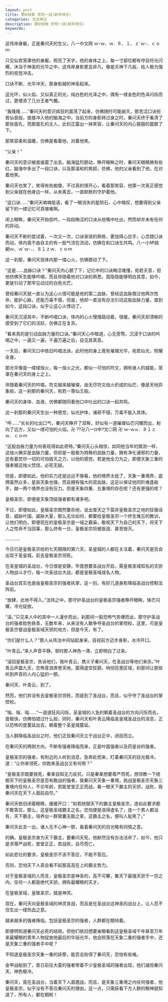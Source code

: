 ```yaml
---
layout: post
title: 第698章 求死一战(新年快乐）
categories: 太古神王
description: 第698章 求死一战(新年快乐）
keywords:
---
```


这伟岸身躯，正是秦问天的生父。八一中文网  ｗ-ｗ、ｗ`．`８、１、ｚ`ｗ-．ｃｏｍ

只见仙宫笼罩他的身躯，照亮了天宇，他的身体之上，每一寸部位都有夺目符光闪耀，沐浴于神圣的光华之中，这伟岸身影更显非凡，像是天神下凡般，给人极为强烈的视觉冲击。

口诀不断，光华冲天，那身影越的神圣起来。

这光环，似火焰、又似真正的光，纯白色的光泽之中，偶有一缕金色的色泽闪烁而过，更增添了几分王者气概。

“轰隆隆……”秦问天的意识疯狂的震荡了起来，仿佛随时可能崩灭，那苦涩口诀宛若仙音般，直接冲入他的脑海之中，当前方的身影转过身之时，秦问天终于看清了那张面孔，而那面孔的主人，此刻正露出一抹笑容，让秦问天的内心狠狠的震颤了下。

那笑容柔和温暖，仿佛是看着他，对着他笑。

“父亲！”

秦问天的意识被直接震了出去，脑海猛烈颤动，睁开眼眸之时，秦问天眼睛微有些红，脑海中多出了一段口诀，以及那温和的笑颜，仿佛，他的父亲看到了他，在对着他笑。

秦问天也笑了，笑得有些痴傻，不过真的很开心，看着那笑容，他第一次真正感觉到父亲就在他身边一样，从未离去，一直默默的守护着他。

“这口诀……”秦问天喃喃低语，看了一眼消失的星陨石，心中暗叹，想要得到父亲留下的一缕记忆可真够难啊。

闭上眼眸，秦问天开始低吟，一段段晦涩的口诀从他嘴中吐出，然而却并未有任何的异动。

秦问天不断的尝试着，一次又一次，口诀渐渐的熟练，更加得心应手，心念随口诀而动，体内竟不由自主的有一股气流在流动，仿佛在和口诀生共鸣。八一小№說網ｗ、ｗ`ｗ-．、８１ｚｗ．ｃｏｍ

这一刹那，秦问天现体内那一缕心火，仿佛颤动了下。

“这是……血脉口诀？”秦问天内心颤了下，记忆中的口诀晦涩难懂，宛若天音，但他仿佛天生能够吟唱，而且伴随着他对口诀的熟悉，竟隐隐能够明白其意，如今，更是引动了那罕见动过的白色光芒。

曾经秦问天就一直认为这心火很可能是他的第二血脉，曾经这血脉救过他两次性命，能护心脉，还能万毒不侵，但是，他却一直没有办法引动这股血脉力量，直到如今，这段口诀，似乎让这心火悸动了。

秦问天沉浸其中，不断吟唱口诀，体内的心火慢慢跳动着，很缓，秦问天却清晰的感受到了它们的活跃，仿佛正在复苏。

“看来真的是引动血脉力量的口诀。”秦问天心中暗道，心无旁骛，沉浸于口诀的吟唱之中，一遍又一遍，千遍万遍之后，自见其真意。

一天后，秦问天口中依旧吟唱法诀，此时他的身上竟有璀璨光华，宛若仙光，照耀全身。

那光华像是一缕缕烛火，每一烛火之光，都似一可怕的符文，拥有骇人的威能，笼罩在秦问天的身上之上。

伴随着秦问天的吟唱，符文越来越璀璨，由无尽符文烛火织成的仙芒，像是天地异象般，这一刹那的秦问天，宛若一尊仙王般。

秦问天的身体、血液，仿佛都随同着他口中吐出的口诀一起共鸣。

这一刹那的秦问天生出一种感觉，仙光护体，诸邪不侵，万毒不能入其体。

“呼……”长长的吐出口气，秦问天睁开了双眸，好似有一道璀璨仙芒闪耀而出，射向了远方，又似一缕可怕的火焰。卍  ??卍八一¤中?文◎网 卍 ｗ-ｗ`ｗ`．８１ｚｗ．ｃｏｍ

“这股血脉力量为何表现得如此奇特。”秦问天心头暗惊，如同他当年的猜测一样，这烛火确实是血脉力量，但却是一股极为特殊的血脉力量，拥有净化诸邪的力量，还有着焚尽一切的可怕毁灭之力，以他的感觉，若是他全力为之，即便天象三重的强者被这烛火焚烧，必死无疑。

但是，即便如此，他的实力还是远远不够看，他的境界太低了，天象一重境界，底牌虽然众多，星辰天象也强，而且拥有强大的双血脉，这足以保证他同阶难逢敌手，越一两个境界也没有压力，但是天象四重、五重境的存在呢？还有更强的呢？

皇极圣宗，即便是天象顶级强者都有诸多吧。

不过，即便如此，皇极圣宗既然要杀他，说出普天之下莫非皇极圣宗之地的狂傲话音，威胁叶国、威胁大夏，那么无论如何，都要给皇极圣宗一个终生难忘的教训，让他们明白，即便现在的皇极圣宗是一域之霸枭，敢视天下为自己的天下，将天下人之性命不当回事，那么终有一日，皇极圣宗将被驱逐、甚至毁灭。

…………

今日已是皇极圣宗给的七天期限的第六天，圣皇城的人都在关注着，秦问天是否会出现于圣皇城，前去皇极圣宗领死。

在圣皇城的圣战台，今日很是安静，毕竟想要圣战台开启，需皇极圣域知名的天骄人物战斗才行，每一次圣战台大战，都是皇极圣域成名人物。

圣战台其实也是由皇极圣宗的强者执掌，这一刻，有好几道身影降临圣战台控制法阵前。

“放肆，此地不得入。”法阵之中，那守护圣战台的皇极圣宗强者睁开眼眸，锋芒闪耀，冷光绽放。

“滚。”只见来人中的其中一人漫步而出，刹那间一股恐怖气势爆而出，那守护圣战台的强者脸色铁青，无数年来，从来没有人敢争夺圣战台的掌控权，这里，可是皇极圣宗督战皇极圣域天骄的地方，但是今天，有了。

“你们是什么人？”那人从阵法中间站起身来，目视前方迈步身影，冰冷开口。

“叶青云。”来人声音平静，顿时那人神色一滞，立即明白了过来。

“滚回皇极圣宗，告诉他们，我叶青云，携义子秦问天，在圣战台等他们来杀。”叶青云声震九天，恐怖音浪席卷天地，震得虚空狂颤，响彻百里区域，刹那间让那些听到声音的人内心猛的一颤。

秦问天、叶青云，到了。

然而，他们并没有去皇极圣宗领死，而是到了圣战台，而且，似乎夺了圣战台的掌控权。

“嗡、嗡、嗡……”一道道狂风闪烁，圣皇城的人急的朝着圣战台的方向闪烁而去，度极快，仿佛怕错过什么般，同时，秦问天和叶青云降临圣皇城圣战台的消息，正以恐怖的度蔓延出去，朝着整个圣皇城蔓延。

当人群降临圣战台之时，他们正现秦问天立于战台正中，闭目而立。

在秦问天的两侧方向，不断有强者降临而来，正是叶国强者以及药皇谷的强者。

皇极圣宗的强者，有附近的人听到消息，急奔赴而来，盯着秦问天的目光极冷，道：“让你来领死，你跑来圣战台又有何用？”

“皇极圣宗既要我死，秦某自知无力反抗，只是秦某想要尊严而死，想领教一下统御天下的皇极圣宗是否有敢战的强者，我秦问天天象一重境，挑战皇极圣宗天象三重境内任何人，不论年龄，若能堂堂正正而战，看一眼天下霸主的天骄，战败，我秦问天在天下人面前自尽。”

秦问天依旧闭着眼睛，缓缓开口：“如若统御天下的霸主皇极圣宗，连如此要求都不敢答应，那么，这皇极圣域霸主之名，恐怕便是浪得虚名了，连一个男人都没有，天下霸主，培养出一群窝囊无能之辈，这霸主之名，便叫人耻笑了。”

秦问天此言一出，诸人无不心神一颤，看着秦问天的目光略有同情之意。

的确，皇极圣宗身为天下霸主，要秦问天死，他断然没有办法活命了，如今，他只是求尊严战死，堂堂正正，若战败，自尽而亡。

如此悲壮的要求，皇极圣宗不该不答应，不能不答应。

否则，恐怕天下人真会看不起那高高在上的霸主势力。

对于皇极圣域的人而言，皇极圣宗是神圣的，高不可攀，集天下最强天骄于一宗之内，任何一人都是绝代天骄，拥有最耀眼的天才。

在皇极圣域，皇极圣宗，就是神灵。

现在，秦问天向皇极圣域的神灵宣战，而且是在圣战台这神圣的战台上，让人忍不住生出一缕热血之意。

越来越多的强者降临，包括皇极圣宗的强者，人群都在期待着。

即便明知道秦问天必死的结局，但他们依旧想要亲眼看到这皇极圣域千年甚至万年来最耀眼的青年人物绽放他最后的华丽光华，他会陨落在天象二重的强者手中，还是天象三重的强者手中呢？

不知道皇极圣宗天象一重的妖孽，能否击败得了秦问天，恐怕有些难。

金甲战船到了，昔日前往大夏的强者带着不少皇极圣域的强者出现，他们凝视秦问天，神色极冷。

秦问天，竟在圣战台，当着天下人面邀战，而且，是天象三重境之内任何强者，他皇极圣宗，似乎没有不答应秦问天的理由，这一点，只需妖看下方人群的眼神就知道了，所有人，都在期盼！

